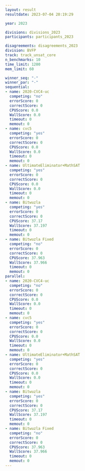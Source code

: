```yaml
---
layout: result
resultdate: 2023-07-04 20:19:29

year: 2023

divisions: divisions_2023
participants: participants_2023

disagreements: disagreements_2023
division: BVFP
track: track_unsat_core
n_benchmarks: 10
time_limit: 1200
mem_limit: 60

winner_seq: "-"
winner_par: "-"
sequential:
- name: 2020-CVC4-uc
  competing: "no"
  errorScore: 0
  correctScore: 0
  CPUScore: 0.0
  WallScore: 0.0
  timeout: 0
  memout: 0
- name: cvc5
  competing: "yes"
  errorScore: 0
  correctScore: 0
  CPUScore: 0.0
  WallScore: 0.0
  timeout: 0
  memout: 0
- name: UltimateEliminator+MathSAT
  competing: "yes"
  errorScore: 0
  correctScore: 0
  CPUScore: 0.0
  WallScore: 0.0
  timeout: 0
  memout: 0
- name: Bitwuzla
  competing: "yes"
  errorScore: 0
  correctScore: 0
  CPUScore: 37.17
  WallScore: 37.197
  timeout: 0
  memout: 0
- name: Bitwuzla Fixed
  competing: "no"
  errorScore: 0
  correctScore: 0
  CPUScore: 37.963
  WallScore: 37.966
  timeout: 0
  memout: 0
parallel:
- name: 2020-CVC4-uc
  competing: "no"
  errorScore: 0
  correctScore: 0
  CPUScore: 0.0
  WallScore: 0.0
  timeout: 0
  memout: 0
- name: cvc5
  competing: "yes"
  errorScore: 0
  correctScore: 0
  CPUScore: 0.0
  WallScore: 0.0
  timeout: 0
  memout: 0
- name: UltimateEliminator+MathSAT
  competing: "yes"
  errorScore: 0
  correctScore: 0
  CPUScore: 0.0
  WallScore: 0.0
  timeout: 0
  memout: 0
- name: Bitwuzla
  competing: "yes"
  errorScore: 0
  correctScore: 0
  CPUScore: 37.17
  WallScore: 37.197
  timeout: 0
  memout: 0
- name: Bitwuzla Fixed
  competing: "no"
  errorScore: 0
  correctScore: 0
  CPUScore: 37.963
  WallScore: 37.966
  timeout: 0
  memout: 0
---
```

